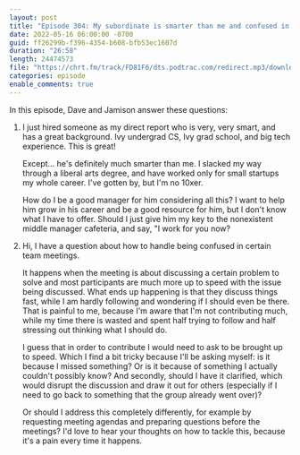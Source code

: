 ```yaml
---
layout: post
title: "Episode 304: My subordinate is smarter than me and confused in meetings"
date: 2022-05-16 06:00:00 -0700
guid: ff26299b-f396-4354-b608-bfb53ec1607d
duration: "26:58"
length: 24474573
file: "https://chrt.fm/track/FD81F6/dts.podtrac.com/redirect.mp3/download.softskills.audio/sse-304.mp3"
categories: episode
enable_comments: true
---
```


In this episode, Dave and Jamison answer these questions:

1. I just hired someone as my direct report who is very, very smart, and has a great background. Ivy undergrad CS, Ivy grad school, and big tech experience. This is great!
   
   Except… he's definitely much smarter than me. I slacked my way through a liberal arts degree, and have worked only for small startups my whole career. I've gotten by, but I'm no 10xer.
   
   How do I be a good manager for him considering all this? I want to help him grow in his career and be a good resource for him, but I don't know what I have to offer. Should I just give him my key to the nonexistent middle manager cafeteria, and say, "I work for you now?

2. Hi, I have a question about how to handle being confused in certain team meetings.
   
   It happens when the meeting is about discussing a certain problem to solve and most participants are much more up to speed with the issue being discussed. What ends up happening is that they discuss things fast, while I am hardly following and wondering if I should even be there. That is painful to me, because I'm aware that I'm not contributing much, while my time there is wasted and spent half trying to follow and half stressing out thinking what I should do.
   
   I guess that in order to contribute I would need to ask to be brought up to speed. Which I find a bit tricky because I'll be asking myself: is it because I missed something? Or is it because of something I actually couldn't possibly know? And secondly, should I have it clarified, which would disrupt the discussion and draw it out for others (especially if I need to go back to something that the group already went over)?
   
   Or should I address this completely differently, for example by requesting meeting agendas and preparing questions before the meetings?
   I'd love to hear your thoughts on how to tackle this, because it's a pain every time it happens.
